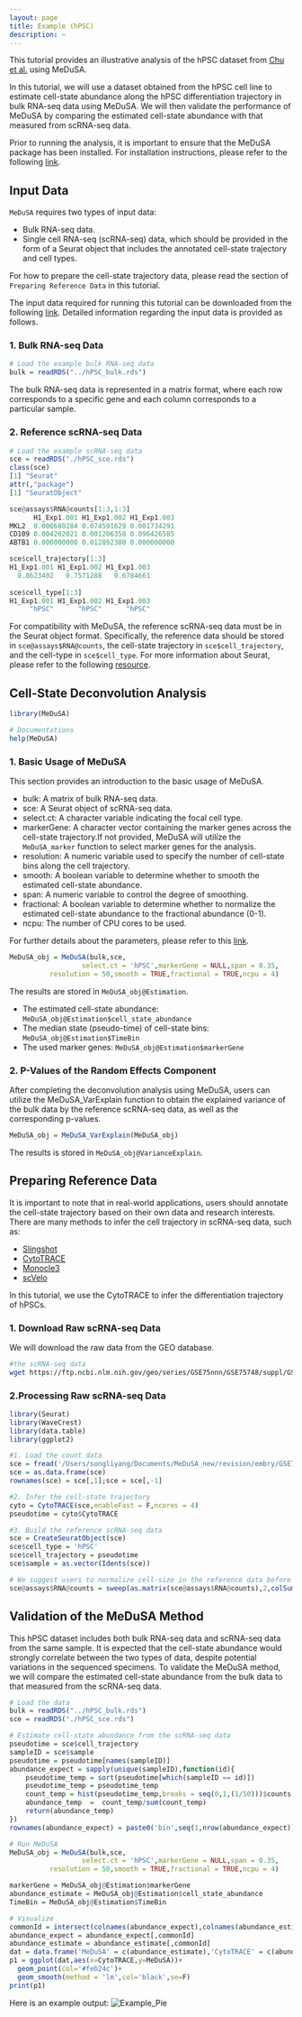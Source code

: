 ```yaml
---
layout: page
title: Example (hPSC)
description: ~
---
```


This tutorial provides an illustrative analysis of the hPSC dataset from [Chu et al.](https://genomebiology.biomedcentral.com/articles/10.1186/s13059-016-1033-x) using MeDuSA. 


In this tutorial, we will use a dataset obtained from the hPSC cell line to estimate cell-state abundance along the hPSC differentiation trajectory in bulk RNA-seq data using MeDuSA. We will then validate the performance of MeDuSA by comparing the estimated cell-state abundance with that measured from scRNA-seq data. 

Prior to running the analysis, it is important to ensure that the MeDuSA package has been installed. For installation instructions, please refer to the following [link](https://leonsong1995.github.io/MeDuSA/documentation/02_installation.html).


## Input Data
`MeDuSA` requires two types of input data:
- Bulk RNA-seq data. 
- Single cell RNA-seq (scRNA-seq) data, which should be provided in the form of a Seurat object that includes the annotated cell-state trajectory and cell types. 

For how to prepare the cell-state trajectory data, please read the section of `Preparing Reference Data` in this tutorial. 

The input data required for running this tutorial can be downloaded from the following [link](https://yanglab.westlake.edu.cn/data/MeDuSA_data/hPSC.tar.gz). 
Detailed information regarding the input data is provided as follows.

### 1. Bulk RNA-seq Data
```r
# Load the example bulk RNA-seq data
bulk = readRDS("../hPSC_bulk.rds")
```
The bulk RNA-seq data is represented in a matrix format, where each row corresponds to a specific gene and each column corresponds to a particular sample.

### 2. Reference scRNA-seq Data
```r
# Load the example scRNA-seq data
sce = readRDS("./hPSC_sce.rds")
class(sce)
[1] "Seurat"
attr(,"package")
[1] "SeuratObject"

sce@assays$RNA@counts[1:3,1:3]
      H1_Exp1.001 H1_Exp1.002 H1_Exp1.003
MKL2  0.006680284 0.074591629 0.001734291
CD109 0.004262021 0.001206358 0.096426585
ABTB1 0.000000000 0.012892380 0.000000000       

sce$cell_trajectory[1:3]
H1_Exp1.001 H1_Exp1.002 H1_Exp1.003 
  0.8623402   0.7571288   0.6784661
		 
sce$cell_type[1:3]
H1_Exp1.001 H1_Exp1.002 H1_Exp1.003 
     "hPSC"      "hPSC"      "hPSC"
```
For compatibility with MeDuSA, the reference scRNA-seq data must be in the Seurat object format. Specifically, the reference data should be stored in `sce@assays$RNA@counts`, the cell-state trajectory in `sce$cell_trajectory`, and the cell-type in `sce$cell_type`. For more information about Seurat, please refer to the following [resource](https://satijalab.org/seurat/).


## Cell-State Deconvolution Analysis
```r
library(MeDuSA)

# Documentations
help(MeDuSA)
``` 
### 1. Basic Usage of MeDuSA
This section provides an introduction to the basic usage of MeDuSA.
- bulk: A matrix of bulk RNA-seq data. 
- sce: A Seurat object of scRNA-seq data.  
- select.ct: A character variable indicating the focal cell type.
- markerGene: A character vector containing the marker genes across the cell-state trajectory.If not provided, MeDuSA will utilize the `MeDuSA_marker` function to select marker genes for the analysis.
- resolution: A numeric variable used to specify the number of cell-state bins along the cell trajectory.
- smooth: A boolean variable to determine whether to smooth the estimated cell-state abundance.
- span: A numeric variable to control the degree of smoothing.
- fractional: A boolean variable to determine whether to normalize the estimated cell-state abundance to the fractional abundance (0-1).
- ncpu: The number of CPU cores to be used. 

For further details about the parameters, please refer to this [link](https://leonsong1995.github.io/MeDuSA/documentation/01_About.html).
```r
MeDuSA_obj = MeDuSA(bulk,sce,
                  select.ct = 'hPSC',markerGene = NULL,span = 0.35,
		  resolution = 50,smooth = TRUE,fractional = TRUE,ncpu = 4)		 
```
The results are stored in `MeDuSA_obj@Estimation`.
- The estimated cell-state abundance: `MeDuSA_obj@Estimation$cell_state_abundance`
- The median state (pseudo-time) of cell-state bins: `MeDuSA_obj@Estimation$TimeBin`
- The used marker genes: `MeDuSA_obj@Estimation$markerGene`

### 2. P-Values of the Random Effects Component
After completing the deconvolution analysis using MeDuSA, users can utilize the MeDuSA_VarExplain function to obtain the explained variance of the bulk data by the reference scRNA-seq data, as well as the corresponding p-values.
```R
MeDuSA_obj = MeDuSA_VarExplain(MeDuSA_obj)
```
The results is stored in `MeDuSA_obj@VarianceExplain`. 


## Preparing Reference Data
It is important to note that in real-world applications, users should annotate the cell-state trajectory based on their own data and research interests. There are many methods to infer the cell trajectory in scRNA-seq data, such as: 

- [Slingshot](https://bioconductor.org/packages/devel/bioc/vignettes/slingshot/inst/doc/vignette.html)
- [CytoTRACE](https://cytotrace.stanford.edu/)
- [Monocle3](https://cole-trapnell-lab.github.io/monocle3/)
- [scVelo](https://github.com/theislab/scvelo)

In this tutorial, we use the CytoTRACE to infer the differentiation trajectory of hPSCs.

### 1. Download Raw scRNA-seq Data
We will download the raw data from the GEO database. 
```bash
#the scRNA-seq data
wget https://ftp.ncbi.nlm.nih.gov/geo/series/GSE75nnn/GSE75748/suppl/GSE75748_sc_cell_type_ec.csv.gz
```
### 2.Processing Raw scRNA-seq Data
```R
library(Seurat)
library(WaveCrest)
library(data.table)
library(ggplot2)

#1. Load the count data
sce = fread('/Users/songliyang/Documents/MeDuSA_new/revision/embry/GSE75748_sc_cell_type_ec.csv.gz')
sce = as.data.frame(sce)
rownames(sce) = sce[,1];sce = sce[,-1]

#2. Infer the cell-state trajectory
cyto = CytoTRACE(sce,enableFast = F,ncores = 4)
pseudotime = cyto$CytoTRACE

#3. Build the reference scRNA-seq data
sce = CreateSeuratObject(sce)
sce$cell_type = 'hPSC'
sce$cell_trajectory = pseudotime
sce$sample = as.vector(Idents(sce))

# We suggest users to normalize cell-size in the reference data before running deconvolution analysis, although MeDuSA is generally robust to varying data scales
sce@assays$RNA@counts = sweep(as.matrix(sce@assays$RNA@counts),2,colSums(sce@assays$RNA@counts),'/')*1e+3
```

## Validation of the MeDuSA Method
This hPSC dataset includes both bulk RNA-seq data and scRNA-seq data from the same sample. It is expected that the cell-state abundance would strongly correlate between the two types of data, despite potential variations in the sequenced specimens. To validate the MeDuSA method, we will compare the estimated cell-state abundance from the bulk data to that measured from the scRNA-seq data.


```r
# Load the data
bulk = readRDS("../hPSC_bulk.rds")
sce = readRDS("./hPSC_sce.rds")

# Estimate cell-state abundance from the scRNA-seq data 
pseudotime = sce$cell_trajectory
sampleID = sce$sample
pseudotime = pseudotime[names(sampleID)]
abundance_expect = sapply(unique(sampleID),function(id){
	pseudotime_temp = sort(pseudotime[which(sampleID == id)])
	pseudotime_temp = pseudotime_temp
	count_temp = hist(pseudotime_temp,breaks = seq(0,1,(1/50)))$counts
	abundance_temp  =  count_temp/sum(count_temp)
	return(abundance_temp)
})
rownames(abundance_expect) = paste0('bin',seq(1,nrow(abundance_expect)))

# Run MeDuSA
MeDuSA_obj = MeDuSA(bulk,sce,
                  select.ct = 'hPSC',markerGene = NULL,span = 0.35,
		  resolution = 50,smooth = TRUE,fractional = TRUE,ncpu = 4)	

markerGene = MeDuSA_obj@Estimation$markerGene
abundance_estimate = MeDuSA_obj@Estimation$cell_state_abundance
TimeBin = MeDuSA_obj@Estimation$TimeBin

# Visualize
commonId = intersect(colnames(abundance_expect),colnames(abundance_estimate))
abundance_expect = abundance_expect[,commonId]
abundance_estimate = abundance_estimate[,commonId]
dat = data.frame('MeDuSA' = c(abundance_estimate),'CytoTRACE' = c(abundance_expect))
p1 = ggplot(dat,aes(x=CytoTRACE,y=MeDuSA))+
  geom_point(col='#feb24c')+
  geom_smooth(method = 'lm',col='black',se=F)
print(p1)
```
Here is an example output: 
![Example_Pie](hPSC_estimation.png)
